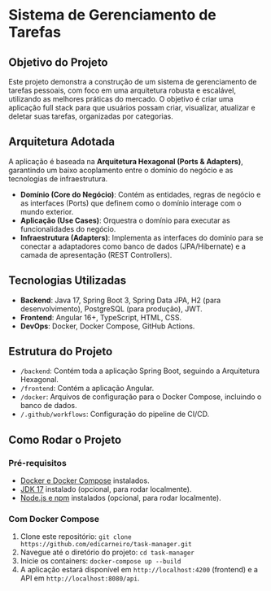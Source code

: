 # Sistema de Gerenciamento de Tarefas

## Objetivo do Projeto
Este projeto demonstra a construção de um sistema de gerenciamento de tarefas pessoais, com foco em uma arquitetura robusta e escalável, utilizando as melhores práticas do mercado. O objetivo é criar uma aplicação full stack para que usuários possam criar, visualizar, atualizar e deletar suas tarefas, organizadas por categorias.

## Arquitetura Adotada
A aplicação é baseada na **Arquitetura Hexagonal (Ports & Adapters)**, garantindo um baixo acoplamento entre o domínio do negócio e as tecnologias de infraestrutura.
-   **Domínio (Core do Negócio)**: Contém as entidades, regras de negócio e as interfaces (Ports) que definem como o domínio interage com o mundo exterior.
-   **Aplicação (Use Cases)**: Orquestra o domínio para executar as funcionalidades do negócio.
-   **Infraestrutura (Adapters)**: Implementa as interfaces do domínio para se conectar a adaptadores como banco de dados (JPA/Hibernate) e a camada de apresentação (REST Controllers).

## Tecnologias Utilizadas
-   **Backend**: Java 17, Spring Boot 3, Spring Data JPA, H2 (para desenvolvimento), PostgreSQL (para produção), JWT.
-   **Frontend**: Angular 16+, TypeScript, HTML, CSS.
-   **DevOps**: Docker, Docker Compose, GitHub Actions.

## Estrutura do Projeto
-   `/backend`: Contém toda a aplicação Spring Boot, seguindo a Arquitetura Hexagonal.
-   `/frontend`: Contém a aplicação Angular.
-   `/docker`: Arquivos de configuração para o Docker Compose, incluindo o banco de dados.
-   `/.github/workflows`: Configuração do pipeline de CI/CD.

## Como Rodar o Projeto

### Pré-requisitos
-   [Docker e Docker Compose](https://docs.docker.com/get-docker/) instalados.
-   [JDK 17](https://www.oracle.com/java/technologies/downloads/#jdk17-mac) instalado (opcional, para rodar localmente).
-   [Node.js e npm](https://nodejs.org/) instalados (opcional, para rodar localmente).

### Com Docker Compose
1.  Clone este repositório:
    `git clone https://github.com/edicarneiro/task-manager.git`
2.  Navegue até o diretório do projeto:
    `cd task-manager`
3.  Inicie os containers:
    `docker-compose up --build`
4.  A aplicação estará disponível em `http://localhost:4200` (frontend) e a API em `http://localhost:8080/api`.

